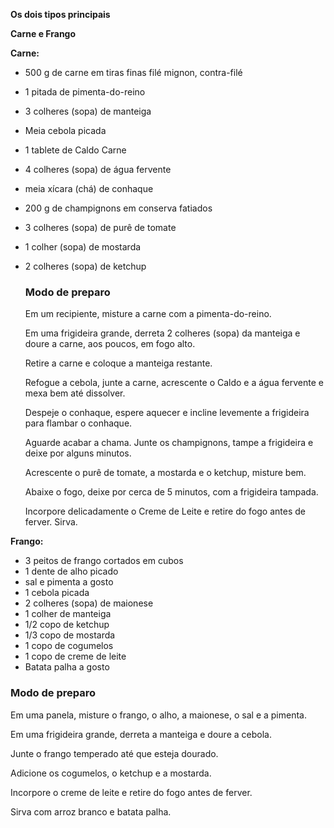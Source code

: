 **Os dois tipos principais**

**Carne e Frango**

**Carne:**

- 500 g de carne em tiras finas filé mignon, contra-filé

- 1 pitada de pimenta-do-reino

- 3 colheres (sopa) de manteiga

- Meia cebola picada

- 1 tablete de Caldo Carne

- 4 colheres (sopa) de água fervente

- meia xícara (chá) de conhaque

- 200 g de champignons em conserva fatiados

- 3 colheres (sopa) de purê de tomate

- 1 colher (sopa) de mostarda

- 2 colheres (sopa) de ketchup

  ### Modo de preparo

  Em um recipiente, misture a carne com a pimenta-do-reino.

  Em uma frigideira grande, derreta 2 colheres (sopa) da manteiga e doure a carne, aos poucos, em fogo alto.

  Retire a carne e coloque a manteiga restante.

  Refogue a cebola, junte a carne, acrescente o Caldo e a água fervente e mexa bem até dissolver.

  Despeje o conhaque, espere aquecer e incline levemente a frigideira para flambar o conhaque.

  Aguarde acabar a chama. Junte os champignons, tampe a frigideira e deixe por alguns minutos.

  Acrescente o purê de tomate, a mostarda e o ketchup, misture bem.

  Abaixe o fogo, deixe por cerca de 5 minutos, com a frigideira tampada.

  Incorpore delicadamente o  Creme de Leite e retire do fogo antes de ferver. Sirva.



**Frango:**

- 3 peitos de frango cortados em cubos
- 1 dente de alho picado
- sal e pimenta a gosto
- 1 cebola picada
- 2 colheres (sopa) de maionese
- 1 colher de manteiga
- 1/2 copo de ketchup
- 1/3 copo de mostarda
- 1 copo de cogumelos
- 1 copo de creme de leite
- Batata palha a gosto



### **Modo de preparo**

Em uma panela, misture o frango, o alho, a maionese, o sal e a pimenta.

Em uma frigideira grande, derreta a manteiga e doure a cebola.

Junte o frango temperado até que esteja dourado.

Adicione os cogumelos, o ketchup e a mostarda.

Incorpore o creme de leite e retire do fogo antes de ferver.

Sirva com arroz branco e batata palha.